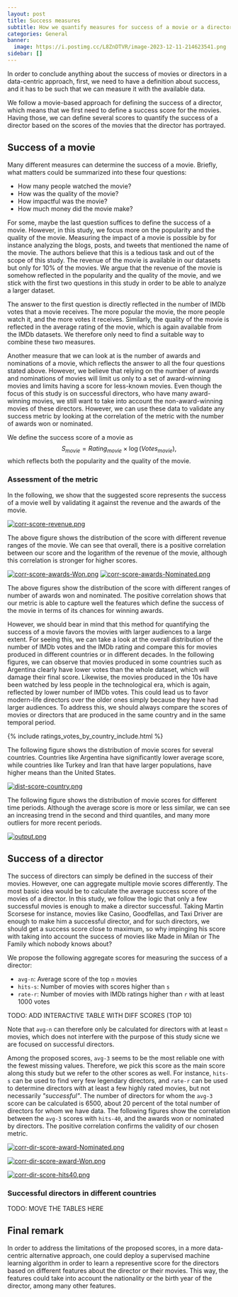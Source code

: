 ```yaml
---
layout: post
title: Success measures
subtitle: How we quantify measures for success of a movie or a director
categories: General
banner:
  image: https://i.postimg.cc/L8ZnDTVR/image-2023-12-11-214623541.png
sidebar: []
---
```


<!-- TODO: Let's refer to this post in the other postes -->

In order to conclude anything about the success of movies or directors in a data-centric approach, first, we need to have a definition about success, and it has to be such that we can measure it with the available data.

We follow a movie-based approach for defining the success of a director, which means that we first need to define a success score for the movies. Having those, we can define several scores to quantify the success of a director based on the scores of the movies that the director has portrayed.

## Success of a movie

Many different measures can determine the success of a movie. Briefly, what matters could be summarized into these four questions:
  - How many people watched the movie?
  - How was the quality of the movie?
  - How impactful was the movie?
  - How much money did the movie make?

For some, maybe the last question suffices to define the success of a movie. However, in this study, we focus more on the popularity and the quality of the movie. Measuring the impact of a movie is possible by for instance analyzing the blogs, posts, and tweets that mentioned the name of the movie. The authors believe that this is a tedious task and out of the scope of this study. The revenue of the movie is available in our datasets but only for 10% of the movies. We argue that the revenue of the movie is somehow reflected in the popularity and the quality of the movie, and we stick with the first two questions in this study in order to be able to analyze a larger dataset.

The answer to the first question is directly reflected in the number of IMDb votes that a movie receives. The more popular the movie, the more people watch it, and the more votes it receives. Similarly, the quality of the movie is reflected in the average rating of the movie, which is again available from the IMDb datasets. We therefore only need to find a suitable way to combine these two measures.

Another measure that we can look at is the number of awards and nominations of a movie, which reflects the answer to all the four questions stated above. However, we believe that relying on the number of awards and nominations of movies will limit us only to a set of award-winning movies and limits having a score for less-known movies. Even though the focus of this study is on successful directors, who have many award-winning movies, we still want to take into account the non-award-winning movies of these directors. However, we can use these data to validate any success metric by looking at the correlation of the metric with the number of awards won or nominated.

We define the success score of a movie as
$$
S_{movie} = {Rating}_{movie} \times \log({Votes}_{movie}),
$$
which reflects both the popularity and the quality of the movie.

### Assessment of the metric

In the following, we show that the suggested score represents the success of a movie well by validating it against the revenue and the awards of the movie.

[![corr-score-revenue.png](https://i.postimg.cc/vDRQXghk/corr-score-revenue.png)](https://postimg.cc/m1wfgr0y)

The above figure shows the distribution of the score with different revenue ranges of the movie. We can see that overall, there is a positive correlation between our score and the logarithm of the revenue of the movie, although this correlation is stronger for higher scores.

[![corr-score-awards-Won.png](https://i.postimg.cc/MTTKG8XP/corr-score-awards-Won.png)](https://postimg.cc/XZR02mfd)
[![corr-score-awards-Nominated.png](https://i.postimg.cc/gkwXD3zS/corr-score-awards-Nominated.png)](https://postimg.cc/Lnp84YZL)

The above figures show the distribution of the score with different ranges of number of awards won and nominated. The positive correlation shows that our metric is able to capture well the features which define the success of the movie in terms of its chances for winning awards.

However, we should bear in mind that this method for quantifying the success of a movie favors the movies with larger audiences to a large extent. For seeing this, we can take a look at the overall distribution of the number of IMDb votes and the IMDb rating and compare this for movies produced in different countries or in different decades. In the following figures, we can observe that movies produced in some countries such as Argentina clearly have lower votes than the whole dataset, which will damage their final score. Likewise, the movies produced in the 10s have been watched by less people in the technological era, which is again, reflected by lower number of IMDb votes. This could lead us to favor modern-life directors over the older ones simply because they have had larger audiences. To address this, we should always compare the scores of movies or directors that are produced in the same country and in the same temporal period.

{% include ratings_votes_by_country_include.html %}


The following figure shows the distribution of movie scores for several countries. Countries like Argentina have significantly lower average score, while countries like Turkey and Iran that have larger populations, have higher means than the United States.

[![dist-score-country.png](https://i.postimg.cc/Pq6vyyw7/dist-score-country.png)](https://postimg.cc/HJyLsQ30)

The following figure shows the distribution of movie scores for different time periods. Although the average score is more or less similar, we can see an increasing trend in the second and third quantiles, and many more outliers for more recent periods.

[![output.png](https://i.postimg.cc/6Q74HRf5/output.png)](https://postimg.cc/3yTwNkqP)

## Success of a director

The success of directors can simply be defined in the success of their movies. However, one can aggregate multiple movie scores differently. 
The most basic idea would be to calculate the average success score of the movies of a director. In this study, we follow the logic that only a few successful movies is enough to make a director successful. Taking Martin Scorsese for instance, movies like Casino, Goodfellas, and Taxi Driver are enough to make him a successful director, and for such directors, we should get a success score close to maximum, so why impinging his score with taking into account the success of movies like Made in Milan or The Family which nobody knows about?

We propose the following aggregate scores for measuring the success of a director:

- `avg-n`: Average score of the top `n` movies
- `hits-s`: Number of movies with scores higher than `s`
- `rate-r`: Number of movies with IMDb ratings higher than `r` with at least 1000 votes

TODO: ADD INTERACTIVE TABLE WITH DIFF SCORES (TOP 10)

Note that `avg-n` can therefore only be calculated for directors with at least `n` movies, which does not interfere with the purpose of this study sicne we are focused on successful directors.

Among the proposed scores, `avg-3` seems to be the most reliable one with the fewest missing values. Therefore, we pick this score as the main score along this study but we refer to the other scores as well. For instance, `hits-s` can be used to find very few legendary directors, and `rate-r` can be used to determine directors with at least a few highly rated movies, but not necessarily *"successful"*. The number of directors for whom the `avg-3` score can be calculated is 6500, about 20 percent of the total number of directors for whom we have data. The following figures show the correlation between the `avg-3` scores with `hits-40`, and the awards won or nominated by directors. The positive correlation confirms the validity of our chosen metric.

[![corr-dir-score-award-Nominated.png](https://i.postimg.cc/X7Lpgxd0/corr-dir-score-award-Nominated.png)](https://postimg.cc/qztJJs1m)

[![corr-dir-score-award-Won.png](https://i.postimg.cc/g2BjCJgS/corr-dir-score-award-Won.png)](https://postimg.cc/fVmMXwnm)

[![corr-dir-score-hits40.png](https://i.postimg.cc/k5045H3W/corr-dir-score-hits40.png)](https://postimg.cc/7CNDsmLL)

### Successful directors in different countries

TODO: MOVE THE TABLES HERE


## Final remark

In order to address the limitations of the proposed scores, in a more data-centric alternative approach, one could deploy a supervised machine learning algorithm in order to learn a representive score for the directors based on different features about the director or their movies. This way, the features could take into account the nationality or the birth year of the director, among many other features.
